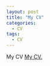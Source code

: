 ```yaml
---
layout: post
title: "My CV"
categories:
  - CV
tags:
  - CV
---
```


My CV
<a href="https://github.com/morgansellis/morgansellis.github.io/blob/master/docs/CURRICULUMVITAE.pdf" target="_blank">My CV.</a>
